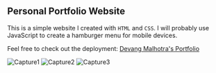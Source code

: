 ## Personal Portfolio Website
This is a simple website I created with ```HTML``` and ```CSS```. I will probably use JavaScript to create a hamburger menu for mobile devices.

Feel free to check out the deployment: [Devang Malhotra's Portfolio](devangmalhotra.me)

![Capture1](https://github.com/user-attachments/assets/b3a78bb0-6972-42ef-8348-c31b712ae8de)
![Capture2](https://github.com/user-attachments/assets/5f979c9e-240b-4477-8114-c4c50778f585)
![Capture3](https://github.com/user-attachments/assets/5e344bc6-777f-47d8-ae90-9df5b35569fa)

